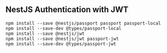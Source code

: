 ## NestJS Authentication with JWT

```
npm install --save @nestjs/passport passport passport-local
npm install --save-dev @types/passport-local
npm install --save @nestjs/jwt
npm install --save @nestjs/jwt passport-jwt
npm install --save-dev @types/passport-jwt
```